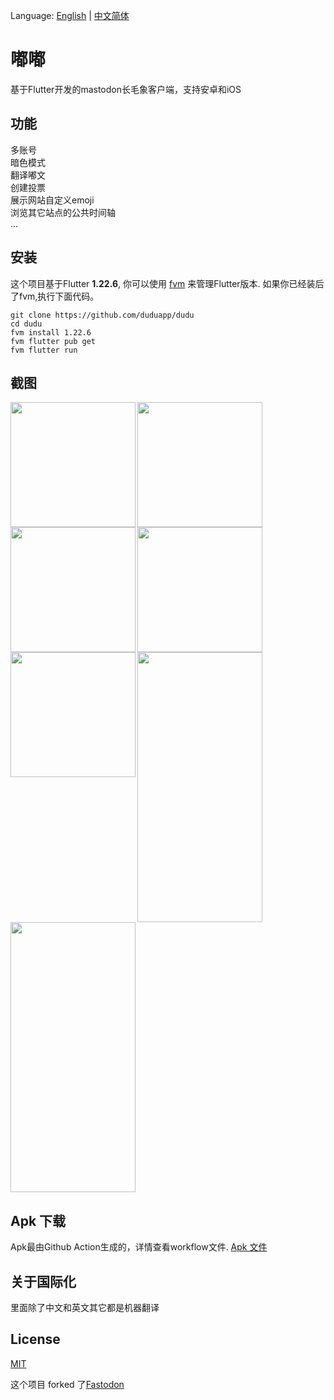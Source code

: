 Language: [English](./README.md) | [中文简体](./README.zh.md)


# 嘟嘟

基于Flutter开发的mastodon长毛象客户端，支持安卓和iOS

## 功能

多账号  
暗色模式  
翻译嘟文  
创建投票  
展示网站自定义emoji  
浏览其它站点的公共时间轴  
...


## 安装

这个项目基于Flutter **1.22.6**, 你可以使用 [fvm](https://github.com/fluttertools/fvm) 来管理Flutter版本.
如果你已经装后了fvm,执行下面代码。

```shell
git clone https://github.com/duduapp/dudu
cd dudu
fvm install 1.22.6
fvm flutter pub get
fvm flutter run
```


## 截图

<img align="left" src='https://user-images.githubusercontent.com/3364975/211486575-da56da32-61b8-494e-8429-0064d3ce7b49.png' width=200>
<img align="left" src='https://user-images.githubusercontent.com/3364975/211486629-fc3b5027-fec5-4e08-874a-c95a64335e0f.png' width=200>
<img align="left" src='https://user-images.githubusercontent.com/3364975/211487541-6e33d90d-b52e-4077-9ae1-7e854626665c.png' width=200>
<img  align="left" src='https://user-images.githubusercontent.com/3364975/211487581-66845cb5-ce71-4f37-b072-ad7c4847c5e6.png' width=200>
<img align="left" src='https://user-images.githubusercontent.com/3364975/211487619-ec2251c9-b7d4-48d5-a331-b7fe23031d3c.png' width=200>
<img align="left" src='https://user-images.githubusercontent.com/3364975/211487636-00abd055-b1b6-4015-b8a4-62039d75a4a6.png' width=200 height=432>
<img align="center" src='https://user-images.githubusercontent.com/3364975/211487672-b245cd07-85d3-4bd2-8e34-6fe6c256ce33.png' width=200 height=432>

## Apk 下载
Apk最由Github Action生成的，详情查看workflow文件. [Apk 文件](https://github.com/duduapp/dudu/suites/10277838575/artifacts/504778979)


## 关于国际化
里面除了中文和英文其它都是机器翻译



## License
[MIT](./LICENSE)

这个项目 forked 了[Fastodon](https://github.com/mahaaoo/Fastodon)
